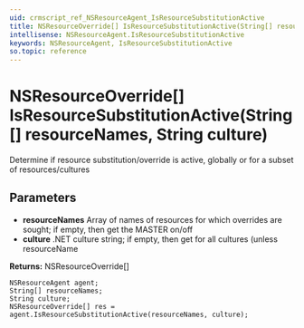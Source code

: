 ```yaml
---
uid: crmscript_ref_NSResourceAgent_IsResourceSubstitutionActive
title: NSResourceOverride[] IsResourceSubstitutionActive(String[] resourceNames, String culture)
intellisense: NSResourceAgent.IsResourceSubstitutionActive
keywords: NSResourceAgent, IsResourceSubstitutionActive
so.topic: reference
---
```


# NSResourceOverride[] IsResourceSubstitutionActive(String[] resourceNames, String culture)

Determine if resource substitution/override is active, globally or for a subset of resources/cultures

## Parameters

* **resourceNames** Array of names of resources for which overrides are sought; if empty, then get the MASTER on/off
* **culture** .NET culture string; if empty, then get for all cultures (unless resourceName

**Returns:** NSResourceOverride[]

```crmscript
NSResourceAgent agent;
String[] resourceNames;
String culture;
NSResourceOverride[] res = agent.IsResourceSubstitutionActive(resourceNames, culture);
```

